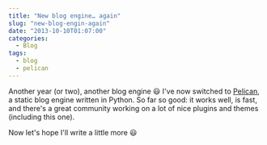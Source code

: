 ```yaml
---
title: "New blog engine… again"
slug: "new-blog-engin-again"
date: "2013-10-10T01:07:00"
categories:
  - Blog
tags:
  - blog
  - pelican
---
```


Another year (or two), another blog engine :smiley: I've now switched to [Pelican][],
a static blog engine written in Python. So far so good: it works well, is fast,
and there's a great community working on a lot of nice plugins and themes
(including this one).

Now let's hope I'll write a little more :smiley:

[Pelican]: http://blog.getpelican.com/
